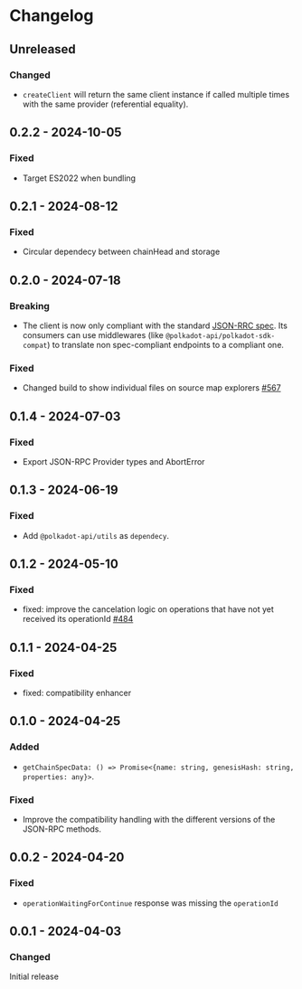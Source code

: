 # Changelog

## Unreleased

### Changed

- `createClient` will return the same client instance if called multiple times with the same provider (referential equality).

## 0.2.2 - 2024-10-05

### Fixed

- Target ES2022 when bundling

## 0.2.1 - 2024-08-12

### Fixed

- Circular dependecy between chainHead and storage

## 0.2.0 - 2024-07-18

### Breaking

- The client is now only compliant with the standard [JSON-RRC spec](https://paritytech.github.io/json-rpc-interface-spec/). Its consumers can use middlewares (like `@polkadot-api/polkadot-sdk-compat`) to translate non spec-compliant endpoints to a compliant one.

### Fixed

- Changed build to show individual files on source map explorers [#567](https://github.com/polkadot-api/polkadot-api/pull/567)

## 0.1.4 - 2024-07-03

### Fixed

- Export JSON-RPC Provider types and AbortError

## 0.1.3 - 2024-06-19

### Fixed

- Add `@polkadot-api/utils` as `dependecy`.

## 0.1.2 - 2024-05-10

### Fixed

- fixed: improve the cancelation logic on operations that have not yet received its operationId [#484](https://github.com/polkadot-api/polkadot-api/pull/484)

## 0.1.1 - 2024-04-25

### Fixed

- fixed: compatibility enhancer

## 0.1.0 - 2024-04-25

### Added

- `getChainSpecData: () => Promise<{name: string, genesisHash: string, properties: any}>`.

### Fixed

- Improve the compatibility handling with the different versions of the JSON-RPC methods.

## 0.0.2 - 2024-04-20

### Fixed

- `operationWaitingForContinue` response was missing the `operationId`

## 0.0.1 - 2024-04-03

### Changed

Initial release
